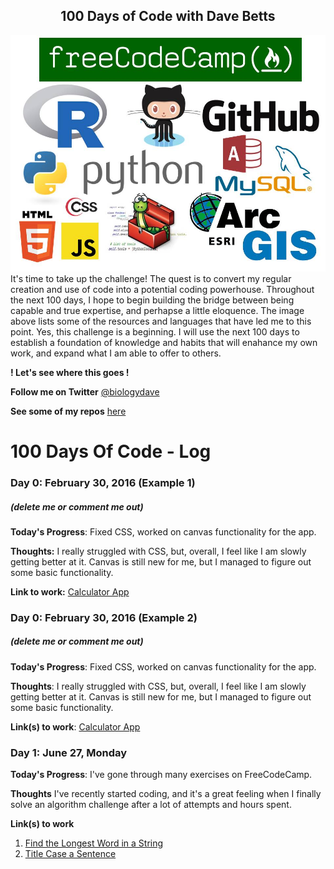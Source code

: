 <h2 align="center">
100 Days of Code with Dave Betts
</h2>
<img src="https://github.com/davebetts/100-days-of-code/blob/master/100Hours.jpg" alt="">
It's time to take up the challenge!  The quest is to convert my regular creation and use of code into a potential coding powerhouse.  Throughout the next 100 days, I hope to begin building the bridge between being capable and true expertise, and perhapse a little eloquence.  
The image above lists some of the resources and languages that have led me to this point.  Yes, this challenge is a beginning.  I will use the next 100 days to establish a foundation of knowledge and habits that will enahance my own work, and expand what I am able to offer to others.
            
**! Let's see where this goes !**

**Follow me on Twitter** [@biologydave](insertLinkToTweet)

**See some of my repos** [here](insertLinkHere)

# 100 Days Of Code - Log

### Day 0: February 30, 2016 (Example 1)
##### (delete me or comment me out)

**Today's Progress**: Fixed CSS, worked on canvas functionality for the app.

**Thoughts:** I really struggled with CSS, but, overall, I feel like I am slowly getting better at it. Canvas is still new for me, but I managed to figure out some basic functionality.

**Link to work:** [Calculator App](http://www.example.com)

### Day 0: February 30, 2016 (Example 2)
##### (delete me or comment me out)

**Today's Progress**: Fixed CSS, worked on canvas functionality for the app.

**Thoughts**: I really struggled with CSS, but, overall, I feel like I am slowly getting better at it. Canvas is still new for me, but I managed to figure out some basic functionality.

**Link(s) to work**: [Calculator App](http://www.example.com)


### Day 1: June 27, Monday

**Today's Progress**: I've gone through many exercises on FreeCodeCamp.

**Thoughts** I've recently started coding, and it's a great feeling when I finally solve an algorithm challenge after a lot of attempts and hours spent.

**Link(s) to work**
1. [Find the Longest Word in a String](https://www.freecodecamp.com/challenges/find-the-longest-word-in-a-string)
2. [Title Case a Sentence](https://www.freecodecamp.com/challenges/title-case-a-sentence)

